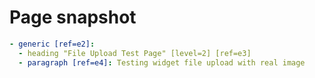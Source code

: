 # Page snapshot

```yaml
- generic [ref=e2]:
  - heading "File Upload Test Page" [level=2] [ref=e3]
  - paragraph [ref=e4]: Testing widget file upload with real image
```